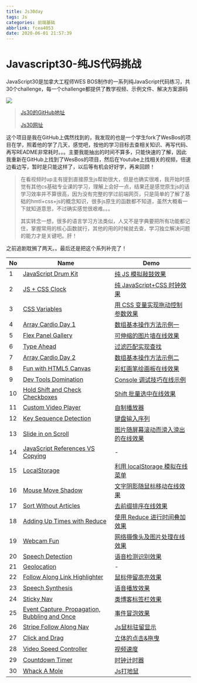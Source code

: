 ```yaml
---
title: Js30day
tags: Js
categories: 前端基础
abbrlink: fcea4053
date: 2020-06-01 21:57:39
---
```


# Javascript30-纯JS代码挑战
JavaScript30是加拿大工程师WES BOS制作的一系列纯JavaScript代码练习，共30个challenge，每一个challenge都提供了教学视频、示例文件、解决方案源码

![](http://img.salute61.top/Js30.png)

> [Js30的GitHub地址](https://github.com/wesbos/JavaScript30)
>
> [Js30网址](http://javascript30.com/)

<!--more-->

这个项目是我在GitHub上偶然找到的，我发现的也是一个学生fork了WesBos的项目在学，照着他的学了几天，感觉吧，按他的学习目标去查相关知识、再写代码、再写README非常耗时。。。主要我能抽出的时间不算多，只能快速的了解，因此我重新在GitHub上找到了WesBos的项目，然后在Youtube上找相关的视频，倍速边看边写，暂时是只能这样了，以后等有机会好好学，再来回顾！

> 在看视频时up主有提到直接原生js帮助很大，但是也确实很难，我开始时感觉有其他cs基础专业课的学习，理解上会好一点，结果还是感觉原生js的话学习效率并不算很高，因为没有完整的学过前端网页，只是简单的了解了基础的hmtl+css+js的概念知识，很多js原生的函数都不知道，虽然大概看一下就知道意思，不过确实感觉很艰难。。。
>
> 其实转念一想，很多的语言学习方法类似，人又不是字典要把所有功能都记住，掌握常用的核心函数就行，其他的用的时候就去查，学习独立解决问题的能力才是关键吧。肝！

之前追剧耽搁了两天。。最后还是把这个系列补完了！

| No   | Name                                                         | Demo                                                         |
| ---- | ------------------------------------------------------------ | ------------------------------------------------------------ |
| 1    | [JavaScript Drum Kit](https://github.com/61hhh/Js30/tree/master/01) | [纯 JS 模拟敲鼓效果](http://47.92.108.230/js01/index61.html) |
| 2    | [JS + CSS Clock](https://github.com/61hhh/Js30/tree/master/02 ) | [纯 JavaScript+CSS 时钟效果](http://47.92.108.230/js02/index61.html) |
| 3    | [CSS Variables](https://github.com/61hhh/Js30/tree/master/03) | [用 CSS 变量实现拖动控制参数效果](http://47.92.108.230/js03/index61.html) |
| 4    | [Array Cardio Day 1](https://github.com/61hhh/Js30/tree/master/04) | [数组基本操作方法示例一](http://47.92.108.230/js04/index61.html) |
| 5    | [Flex Panel Gallery](https://github.com/61hhh/Js30/tree/master/05) | [可伸缩的图片墙在线效果](http://47.92.108.230/js05/index61.html) |
| 6    | [Type Ahead](https://github.com/61hhh/Js30/tree/master/06)   | [过滤匹配实现查找](http://47.92.108.230/js06/index61.html)   |
| 7    | [Array Cardio Day 2](https://github.com/61hhh/Js30/tree/master/07) | [数组基本操作方法示例二](http://47.92.108.230/js07/index61.html) |
| 8    | [Fun with HTML5 Canvas](https://github.com/61hhh/Js30/tree/master/08) | [彩虹画笔绘画板在线效果](http://47.92.108.230/js08/index61.html) |
| 9    | [Dev Tools Domination](https://github.com/61hhh/Js30/tree/master/09) | [Console 调试技巧在线示例](http://47.92.108.230/js09/index61.html) |
| 10   | [Hold Shift and Check Checkboxes](https://github.com/61hhh/Js30/tree/master/10) | [Shift 批量选中在线效果](http://47.92.108.230/js10/index61.html) |
| 11   | [Custom Video Player](https://github.com/61hhh/Js30/tree/master/11) | [自制播放器](http://47.92.108.230/js11/index61.html)         |
| 12   | [Key Sequence Detection](https://github.com/61hhh/Js30/tree/master/12) | [键盘输入序列](http://47.92.108.230/js12/index61.html)       |
| 13   | [Slide in on Scroll](https://github.com/61hhh/Js30/tree/master/13 ) | [图片随屏幕滚动而滑入滑出的在线效果](http://47.92.108.230/js13/index61.html) |
| 14   | [JavaScript References VS Copying](https://github.com/61hhh/Js30/tree/master/14) | -                                                            |
| 15   | [LocalStorage](https://github.com/61hhh/Js30/tree/master/15) | [利用 localStorage 模拟在线菜单](http://47.92.108.230/js15/index61.html) |
| 16   | [Mouse Move Shadow](https://github.com/61hhh/Js30/tree/master/16) | [文字阴影随鼠标移动在线效果](http://47.92.108.230/js16/index61.html) |
| 17   | [Sort Without Articles](https://github.com/61hhh/Js30/tree/master/17) | [去前缀排序在线效果](http://47.92.108.230/js17/index61.html) |
| 18   | [Adding Up Times with Reduce](https://github.com/61hhh/Js30/tree/master/18) | [使用 Reduce 进行时间叠加效果](http://47.92.108.230/js18/index61.html) |
| 19   | [Webcam Fun](https://github.com/61hhh/Js30/tree/master/19)   | [网络摄像头及图片处理在线效果](http://47.92.108.230/js19/index61.html) |
| 20   | [Speech Detection](https://github.com/61hhh/Js30/tree/master/20) | [语音检测识别效果](http://47.92.108.230/js20/index61.html)   |
| 21   | [Geolocation](https://github.com/61hhh/Js30/tree/master/21)  | -                                                            |
| 22   | [Follow Along Link Highlighter](https://github.com/61hhh/Js30/tree/master/22) | [鼠标停留高亮效果](http://47.92.108.230/js22/index61.html)   |
| 23   | [Speech Synthesis](https://github.com/61hhh/Js30/tree/master/23) | [语音播放效果](http://47.92.108.230/js23/index61.html)       |
| 24   | [Sticky Nav](https://github.com/61hhh/Js30/tree/master/24)   | [类博客标签栏效果](http://47.92.108.230/js24/index61.html)   |
| 25   | [Event Capture, Propagation, Bubbling and Once](https://github.com/61hhh/Js30/tree/master/25) | [事件冒泡效果](http://47.92.108.230/js25/index61.html)       |
| 26   | [Stripe Follow Along Nav](https://github.com/61hhh/Js30/tree/master/26) | [Js鼠标驻留显示](http://47.92.108.230/js26/index61.html)     |
| 27   | [Click and Drag](https://github.com/61hhh/Js30/tree/master/27 ) | [立体的点击&拖曳](http://47.92.108.230/js27/index61.html)    |
| 28   | [Video Speed Controller](https://github.com/61hhh/Js30/tree/master/28) | [视频速度](http://47.92.108.230/js28/index61.html)           |
| 29   | [Countdown Timer](https://github.com/61hhh/Js30/tree/master/29) | [时钟计时器](http://47.92.108.230/js29/index61.html)         |
| 30   | [Whack A Mole](https://github.com/61hhh/Js30/tree/master/30) | [Js打地鼠](http://47.92.108.230/js30/index61.html)           |

